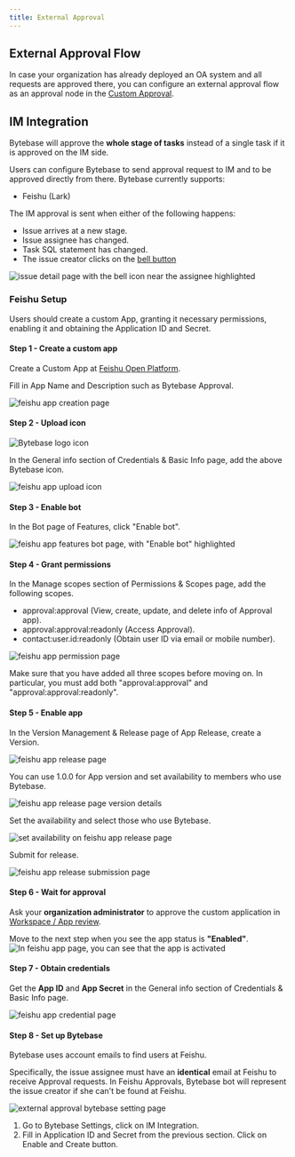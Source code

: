 ```yaml
---
title: External Approval
---
```


<EnterpriseOnlyBlock />

## External Approval Flow

In case your organization has already deployed an OA system and all requests are approved there, you
can configure an external approval flow as an approval node in the [Custom Approval](/docs/administration/custom-approval/#external-approval).

## IM Integration

<HintBlock type="warning">

Bytebase will approve the **whole stage of tasks** instead of a single task if it is approved on the IM side.

</HintBlock>

Users can configure Bytebase to send approval request to IM and to be approved directly from there.
Bytebase currently supports:

- Feishu (Lark)

The IM approval is sent when either of the following happens:

- Issue arrives at a new stage.
- Issue assignee has changed.
- Task SQL statement has changed.
- The issue creator clicks on the [bell button](/docs/change-database/change-workflow/#issue-need-attention)

![issue detail page with the bell icon near the assignee highlighted](/content/docs/administration/external-approval/external-approval-im-bell.webp)

### Feishu Setup

Users should create a custom App, granting it necessary permissions, enabling it and obtaining the Application ID and Secret.

#### Step 1 - Create a custom app

Create a Custom App at [Feishu Open Platform](https://open.feishu.cn/app).

Fill in App Name and Description such as Bytebase Approval.

![feishu app creation page](/content/docs/administration/external-approval/external-approval-feishu-create.webp)

#### Step 2 - Upload icon

![Bytebase logo icon](/content/docs/logo-icon.svg)

In the General info section of Credentials & Basic Info page, add the above Bytebase icon.

![feishu app upload icon](/content/docs/administration/external-approval/external-approval-feishu-icon.webp)

#### Step 3 - Enable bot

In the Bot page of Features, click "Enable bot".

![feishu app features bot page, with "Enable bot" highlighted](/content/docs/administration/external-approval/external-approval-feishu-bot.webp)

#### Step 4 - Grant permissions

In the Manage scopes section of Permissions & Scopes page, add the following scopes.

- approval:approval (View, create, update, and delete info of Approval app).
- approval:approval:readonly (Access Approval).
- contact:user.id:readonly (Obtain user ID via email or mobile number).

![feishu app permission page](/content/docs/administration/external-approval/external-approval-feishu-permission.webp)

<HintBlock type="warning">

Make sure that you have added all three scopes before moving on. In particular, you must add both "approval:approval" and "approval:approval:readonly".

</HintBlock>

#### Step 5 - Enable app

In the Version Management & Release page of App Release, create a Version.

![feishu app release page](/content/docs/administration/external-approval/external-approval-feishu-enable-1.webp)

You can use 1.0.0 for App version and set availability to members who use Bytebase.

![feishu app release page version details](/content/docs/administration/external-approval/external-approval-feishu-enable-2.webp)

Set the availability and select those who use Bytebase.

![set availability on feishu app release page ](/content/docs/administration/external-approval/external-approval-feishu-availability.webp)

Submit for release.

![feishu app release submission page](/content/docs/administration/external-approval/external-approval-feishu-enable-3.webp)

#### Step 6 - Wait for approval

Ask your **organization administrator** to approve the custom application in [Workspace / App review](https://feishu.cn/admin/appCenter/audit).

Move to the next step when you see the app status is **"Enabled"**.
![In feishu app page, you can see that the app is activated](/content/docs/administration/external-approval/external-approval-feishu-enable-4.webp)

#### Step 7 - Obtain credentials

Get the **App ID** and **App Secret** in the General info section of Credentials & Basic Info page.

![feishu app credential page](/content/docs/administration/external-approval/external-approval-feishu-credential.webp)

#### Step 8 - Set up Bytebase

<HintBlock type="warning">

Bytebase uses account emails to find users at Feishu.

Specifically, the issue assignee must have an **identical** email at Feishu to receive Approval requests. In Feishu Approvals, Bytebase bot will represent the issue creator if she can't be found at Feishu.

</HintBlock>

![external approval bytebase setting page](/content/docs/administration/external-approval/external-approval-bytebase-setting.webp)

1. Go to Bytebase Settings, click on IM Integration.
1. Fill in Application ID and Secret from the previous section. Click on Enable and Create button.
